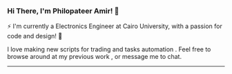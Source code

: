 ### Hi There, I'm Philopateer Amir! 👋

⚡ I'm currently a Electronics Engineer at Cairo University, with a passion for code and design! 🎨

I love making new scripts for trading and tasks automation . Feel free to browse around at my previous work , or message me to chat.


<!-- writing ends -->


---

